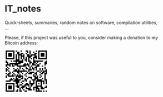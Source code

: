 # IT_notes
Quick-sheets, summaries, random notes on software, compilation utilities, ...



Please, if this project was useful to you, consider making a donation to my Bitcoin address:

![QR Code](./btc_address_1JXPKbYJwfbMfFCWbRdiKRgw8H2JaPboUK.png)


